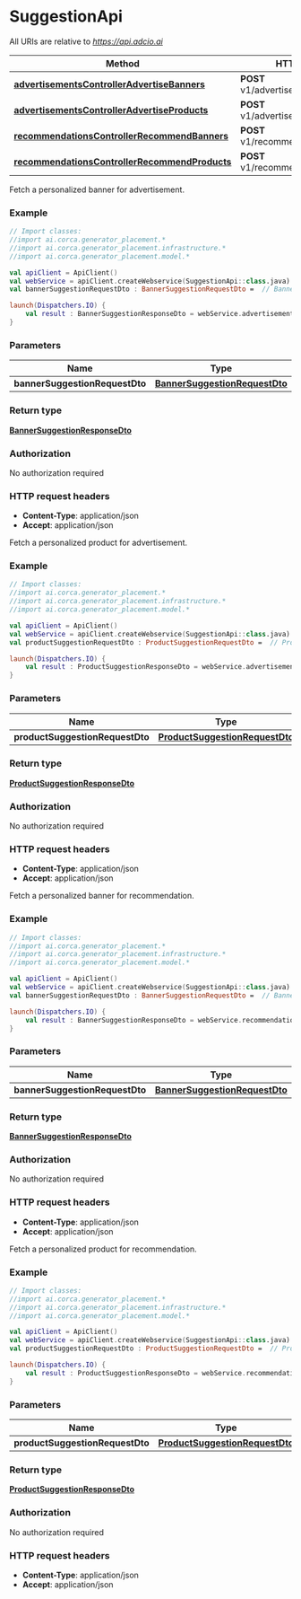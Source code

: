 # SuggestionApi

All URIs are relative to *https://api.adcio.ai*

Method | HTTP request | Description
------------- | ------------- | -------------
[**advertisementsControllerAdvertiseBanners**](SuggestionApi.md#advertisementsControllerAdvertiseBanners) | **POST** v1/advertisements/banners | 
[**advertisementsControllerAdvertiseProducts**](SuggestionApi.md#advertisementsControllerAdvertiseProducts) | **POST** v1/advertisements/products | 
[**recommendationsControllerRecommendBanners**](SuggestionApi.md#recommendationsControllerRecommendBanners) | **POST** v1/recommendations/banners | 
[**recommendationsControllerRecommendProducts**](SuggestionApi.md#recommendationsControllerRecommendProducts) | **POST** v1/recommendations/products | 





Fetch a personalized banner for advertisement.

### Example
```kotlin
// Import classes:
//import ai.corca.generator_placement.*
//import ai.corca.generator_placement.infrastructure.*
//import ai.corca.generator_placement.model.*

val apiClient = ApiClient()
val webService = apiClient.createWebservice(SuggestionApi::class.java)
val bannerSuggestionRequestDto : BannerSuggestionRequestDto =  // BannerSuggestionRequestDto | 

launch(Dispatchers.IO) {
    val result : BannerSuggestionResponseDto = webService.advertisementsControllerAdvertiseBanners(bannerSuggestionRequestDto)
}
```

### Parameters

Name | Type | Description  | Notes
------------- | ------------- | ------------- | -------------
 **bannerSuggestionRequestDto** | [**BannerSuggestionRequestDto**](BannerSuggestionRequestDto.md)|  |

### Return type

[**BannerSuggestionResponseDto**](BannerSuggestionResponseDto.md)

### Authorization

No authorization required

### HTTP request headers

 - **Content-Type**: application/json
 - **Accept**: application/json




Fetch a personalized product for advertisement.

### Example
```kotlin
// Import classes:
//import ai.corca.generator_placement.*
//import ai.corca.generator_placement.infrastructure.*
//import ai.corca.generator_placement.model.*

val apiClient = ApiClient()
val webService = apiClient.createWebservice(SuggestionApi::class.java)
val productSuggestionRequestDto : ProductSuggestionRequestDto =  // ProductSuggestionRequestDto | 

launch(Dispatchers.IO) {
    val result : ProductSuggestionResponseDto = webService.advertisementsControllerAdvertiseProducts(productSuggestionRequestDto)
}
```

### Parameters

Name | Type | Description  | Notes
------------- | ------------- | ------------- | -------------
 **productSuggestionRequestDto** | [**ProductSuggestionRequestDto**](ProductSuggestionRequestDto.md)|  |

### Return type

[**ProductSuggestionResponseDto**](ProductSuggestionResponseDto.md)

### Authorization

No authorization required

### HTTP request headers

 - **Content-Type**: application/json
 - **Accept**: application/json




Fetch a personalized banner for recommendation.

### Example
```kotlin
// Import classes:
//import ai.corca.generator_placement.*
//import ai.corca.generator_placement.infrastructure.*
//import ai.corca.generator_placement.model.*

val apiClient = ApiClient()
val webService = apiClient.createWebservice(SuggestionApi::class.java)
val bannerSuggestionRequestDto : BannerSuggestionRequestDto =  // BannerSuggestionRequestDto | 

launch(Dispatchers.IO) {
    val result : BannerSuggestionResponseDto = webService.recommendationsControllerRecommendBanners(bannerSuggestionRequestDto)
}
```

### Parameters

Name | Type | Description  | Notes
------------- | ------------- | ------------- | -------------
 **bannerSuggestionRequestDto** | [**BannerSuggestionRequestDto**](BannerSuggestionRequestDto.md)|  |

### Return type

[**BannerSuggestionResponseDto**](BannerSuggestionResponseDto.md)

### Authorization

No authorization required

### HTTP request headers

 - **Content-Type**: application/json
 - **Accept**: application/json




Fetch a personalized product for recommendation.

### Example
```kotlin
// Import classes:
//import ai.corca.generator_placement.*
//import ai.corca.generator_placement.infrastructure.*
//import ai.corca.generator_placement.model.*

val apiClient = ApiClient()
val webService = apiClient.createWebservice(SuggestionApi::class.java)
val productSuggestionRequestDto : ProductSuggestionRequestDto =  // ProductSuggestionRequestDto | 

launch(Dispatchers.IO) {
    val result : ProductSuggestionResponseDto = webService.recommendationsControllerRecommendProducts(productSuggestionRequestDto)
}
```

### Parameters

Name | Type | Description  | Notes
------------- | ------------- | ------------- | -------------
 **productSuggestionRequestDto** | [**ProductSuggestionRequestDto**](ProductSuggestionRequestDto.md)|  |

### Return type

[**ProductSuggestionResponseDto**](ProductSuggestionResponseDto.md)

### Authorization

No authorization required

### HTTP request headers

 - **Content-Type**: application/json
 - **Accept**: application/json

